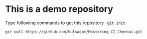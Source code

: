 # This is a demo repository

Type following commands to get this repository
`
git init`

`git pull https://github.com/kulsagar/Mastering_CI_Chennai.git  
`
